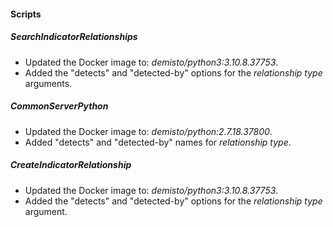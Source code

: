 
#### Scripts
##### SearchIndicatorRelationships
- Updated the Docker image to: *demisto/python3:3.10.8.37753*.
- Added the "detects" and "detected-by" options for the *relationship type* arguments.
##### CommonServerPython
- Updated the Docker image to: *demisto/python:2.7.18.37800*.
- Added "detects" and "detected-by" names for *relationship type*.
##### CreateIndicatorRelationship
- Updated the Docker image to: *demisto/python3:3.10.8.37753*.
- Added the "detects" and "detected-by" options for the *relationship type* argument.
